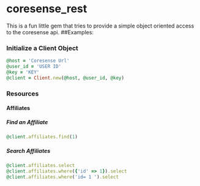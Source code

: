 # coresense_rest
  
This is a fun little gem that tries to provide a simple object oriented access to the coresense api.
##Examples:

### Initialize a Client Object
```ruby
@host = 'Coresense Url'  
@user_id = 'USER ID'    
@key = 'KEY'    
@client = Client.new(@host, @user_id, @key)
```
### Resources
#### Affiliates
##### Find an Affiliate
```ruby
@client.affiliates.find(1)
```
##### Search Affiliates 
```ruby
@client.affiliates.select
@client.affiliates.where({'id' => 1}).select
@client.affiliates.where('id= 1 ').select
```